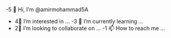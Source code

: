 -5 👋 Hi, I’m @amirmohammad5A
- 4👀 I’m interested in ...
-3 🌱 I’m currently learning ...
- 2💞️ I’m looking to collaborate on ...
-1 📫 How to reach me ...

<!---
amirmohammad5A/amirmohammad5A is a ✨ special ✨ repository because its `README.md` (this file) appears on your GitHub profile.
You can click the Preview link to take a look at your changes.
--->
